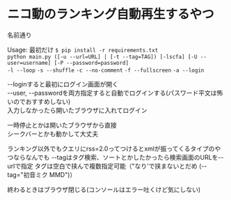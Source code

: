 # ニコ動のランキング自動再生するやつ

名前通り  
  

Usage: 
最初だけ `$ pip install -r requirements.txt`  
`python main.py ([-u --url=URL] | [-t --tag=TAG]) [-lscfa] [-U --user=username] [-P --password=password]`  
`-l --loop`
`-s --shuffle`
`-c --no-comment`
`-f --fullscreen`
`-a --login`

--loginすると最初にログイン画面が開く  
--user, --passwordを両方指定すると自動でログインする(パスワード平文は怖いのでおすすめしない)  
入力しなかったら開いたブラウザに入れてログイン 

一時停止とかは開いたブラウザから直接  
シークバーとかも動かして大丈夫  

ランキング以外でもクエリにrss=2.0ってつけるとxmlが振ってくるタイプのやつならなんでも
--tagはタグ検索、ソートとかしたかったら検索画面のURLを--urlで指定
タグは空白で挟んで複数指定可能（"なり'で挟まないとだめ (--tag="初音ミク MMD")）

終わるときはブラウザ閉じる(コンソールはエラー吐くけど気にしない)  

